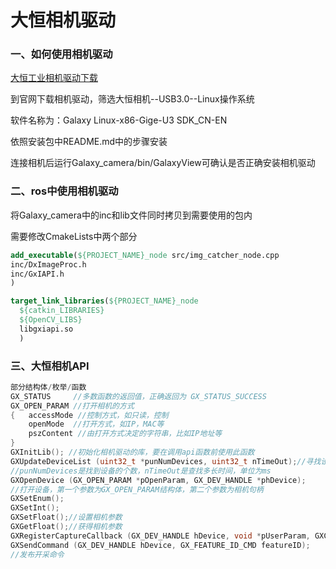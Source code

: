 # 大恒相机驱动

### 一、如何使用相机驱动

[大恒工业相机驱动下载](https://www.daheng-imaging.com/index.php?m=content&c=index&a=lists&catid=59&czxt=9&sylx=21&syxj=44#mmd)

到官网下载相机驱动，筛选大恒相机--USB3.0--Linux操作系统

软件名称为：Galaxy Linux-x86-Gige-U3 SDK_CN-EN

依照安装包中README.md中的步骤安装

连接相机后运行Galaxy_camera/bin/GalaxyView可确认是否正确安装相机驱动



### 二、ros中使用相机驱动

将Galaxy_camera中的inc和lib文件同时拷贝到需要使用的包内

需要修改CmakeLists中两个部分

```cmake
add_executable(${PROJECT_NAME}_node src/img_catcher_node.cpp
inc/DxImageProc.h
inc/GxIAPI.h
)

target_link_libraries(${PROJECT_NAME}_node
  ${catkin_LIBRARIES}
  ${OpenCV_LIBS}
  libgxiapi.so
  )
```



### 三、大恒相机API

```c++
部分结构体/枚举/函数
GX_STATUS     //多数函数的返回值，正确返回为 GX_STATUS_SUCCESS
GX_OPEN_PARAM //打开相机的方式
{	accessMode //控制方式，如只读，控制
	openMode  //打开方式，如IP，MAC等
	pszContent //由打开方式决定的字符串，比如IP地址等
}
GXInitLib(); //初始化相机驱动的库，要在调用api函数前使用此函数
GXUpdateDeviceList (uint32_t *punNumDevices, uint32_t nTimeOut);//寻找设备
//punNumDevices是找到设备的个数，nTimeOut是查找多长时间，单位为ms
GXOpenDevice (GX_OPEN_PARAM *pOpenParam, GX_DEV_HANDLE *phDevice);
//打开设备，第一个参数为GX_OPEN_PARAM结构体，第二个参数为相机句柄
GXSetEnum();
GXSetInt();
GXSetFloat();//设置相机参数
GXGetFloat();//获得相机参数
GXRegisterCaptureCallback (GX_DEV_HANDLE hDevice, void *pUserParam, GXCaptureCallBack callBackFun);//对相机注册回调函数，发布开采命令后会通过回调函数返回给用户
GXSendCommand (GX_DEV_HANDLE hDevice, GX_FEATURE_ID_CMD featureID);
//发布开采命令
```

